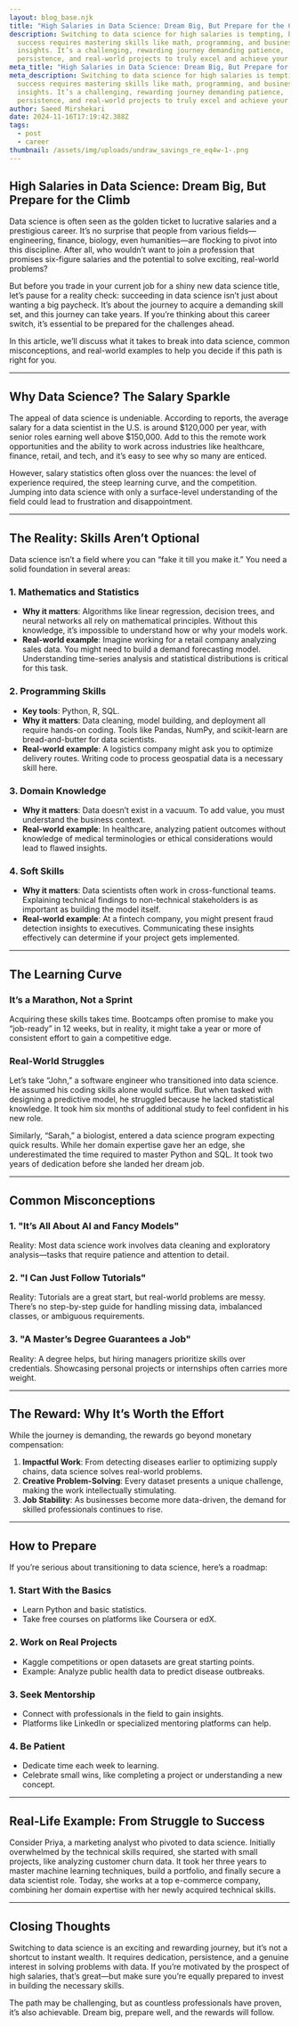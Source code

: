 ```yaml
---
layout: blog_base.njk
title: "High Salaries in Data Science: Dream Big, But Prepare for the Climb"
description: Switching to data science for high salaries is tempting, but
  success requires mastering skills like math, programming, and business
  insights. It’s a challenging, rewarding journey demanding patience,
  persistence, and real-world projects to truly excel and achieve your goals.
meta_title: "High Salaries in Data Science: Dream Big, But Prepare for the Climb"
meta_description: Switching to data science for high salaries is tempting, but
  success requires mastering skills like math, programming, and business
  insights. It’s a challenging, rewarding journey demanding patience,
  persistence, and real-world projects to truly excel and achieve your goals.
author: Saeed Mirshekari
date: 2024-11-16T17:19:42.388Z
tags:
  - post
  - career
thumbnail: /assets/img/uploads/undraw_savings_re_eq4w-1-.png
---
```



## High Salaries in Data Science: Dream Big, But Prepare for the Climb

Data science is often seen as the golden ticket to lucrative salaries and a prestigious career. It’s no surprise that people from various fields—engineering, finance, biology, even humanities—are flocking to pivot into this discipline. After all, who wouldn’t want to join a profession that promises six-figure salaries and the potential to solve exciting, real-world problems?

But before you trade in your current job for a shiny new data science title, let’s pause for a reality check: succeeding in data science isn’t just about wanting a big paycheck. It’s about the journey to acquire a demanding skill set, and this journey can take years. If you’re thinking about this career switch, it’s essential to be prepared for the challenges ahead.

In this article, we’ll discuss what it takes to break into data science, common misconceptions, and real-world examples to help you decide if this path is right for you.

---

## **Why Data Science? The Salary Sparkle**

The appeal of data science is undeniable. According to reports, the average salary for a data scientist in the U.S. is around $120,000 per year, with senior roles earning well above $150,000. Add to this the remote work opportunities and the ability to work across industries like healthcare, finance, retail, and tech, and it’s easy to see why so many are enticed.

However, salary statistics often gloss over the nuances: the level of experience required, the steep learning curve, and the competition. Jumping into data science with only a surface-level understanding of the field could lead to frustration and disappointment.

---

## **The Reality: Skills Aren’t Optional**

Data science isn’t a field where you can “fake it till you make it.” You need a solid foundation in several areas:

### 1. **Mathematics and Statistics**
   - **Why it matters**: Algorithms like linear regression, decision trees, and neural networks all rely on mathematical principles. Without this knowledge, it’s impossible to understand how or why your models work.
   - **Real-world example**: Imagine working for a retail company analyzing sales data. You might need to build a demand forecasting model. Understanding time-series analysis and statistical distributions is critical for this task.

### 2. **Programming Skills**
   - **Key tools**: Python, R, SQL.
   - **Why it matters**: Data cleaning, model building, and deployment all require hands-on coding. Tools like Pandas, NumPy, and scikit-learn are bread-and-butter for data scientists.
   - **Real-world example**: A logistics company might ask you to optimize delivery routes. Writing code to process geospatial data is a necessary skill here.

### 3. **Domain Knowledge**
   - **Why it matters**: Data doesn’t exist in a vacuum. To add value, you must understand the business context.
   - **Real-world example**: In healthcare, analyzing patient outcomes without knowledge of medical terminologies or ethical considerations would lead to flawed insights.

### 4. **Soft Skills**
   - **Why it matters**: Data scientists often work in cross-functional teams. Explaining technical findings to non-technical stakeholders is as important as building the model itself.
   - **Real-world example**: At a fintech company, you might present fraud detection insights to executives. Communicating these insights effectively can determine if your project gets implemented.

---

## **The Learning Curve**

### **It’s a Marathon, Not a Sprint**
Acquiring these skills takes time. Bootcamps often promise to make you “job-ready” in 12 weeks, but in reality, it might take a year or more of consistent effort to gain a competitive edge.

### **Real-World Struggles**
Let’s take “John,” a software engineer who transitioned into data science. He assumed his coding skills alone would suffice. But when tasked with designing a predictive model, he struggled because he lacked statistical knowledge. It took him six months of additional study to feel confident in his new role.

Similarly, “Sarah,” a biologist, entered a data science program expecting quick results. While her domain expertise gave her an edge, she underestimated the time required to master Python and SQL. It took two years of dedication before she landed her dream job.

---

## **Common Misconceptions**

### **1. "It’s All About AI and Fancy Models"**
Reality: Most data science work involves data cleaning and exploratory analysis—tasks that require patience and attention to detail.

### **2. "I Can Just Follow Tutorials"**
Reality: Tutorials are a great start, but real-world problems are messy. There’s no step-by-step guide for handling missing data, imbalanced classes, or ambiguous requirements.

### **3. "A Master’s Degree Guarantees a Job"**
Reality: A degree helps, but hiring managers prioritize skills over credentials. Showcasing personal projects or internships often carries more weight.

---

## **The Reward: Why It’s Worth the Effort**

While the journey is demanding, the rewards go beyond monetary compensation:

1. **Impactful Work**: From detecting diseases earlier to optimizing supply chains, data science solves real-world problems.
2. **Creative Problem-Solving**: Every dataset presents a unique challenge, making the work intellectually stimulating.
3. **Job Stability**: As businesses become more data-driven, the demand for skilled professionals continues to rise.

---

## **How to Prepare**

If you’re serious about transitioning to data science, here’s a roadmap:

### 1. **Start With the Basics**
   - Learn Python and basic statistics.
   - Take free courses on platforms like Coursera or edX.

### 2. **Work on Real Projects**
   - Kaggle competitions or open datasets are great starting points.
   - Example: Analyze public health data to predict disease outbreaks.

### 3. **Seek Mentorship**
   - Connect with professionals in the field to gain insights.
   - Platforms like LinkedIn or specialized mentoring platforms can help.

### 4. **Be Patient**
   - Dedicate time each week to learning.
   - Celebrate small wins, like completing a project or understanding a new concept.

---

## **Real-Life Example: From Struggle to Success**

Consider Priya, a marketing analyst who pivoted to data science. Initially overwhelmed by the technical skills required, she started with small projects, like analyzing customer churn data. It took her three years to master machine learning techniques, build a portfolio, and finally secure a data scientist role. Today, she works at a top e-commerce company, combining her domain expertise with her newly acquired technical skills.

---

## **Closing Thoughts**

Switching to data science is an exciting and rewarding journey, but it’s not a shortcut to instant wealth. It requires dedication, persistence, and a genuine interest in solving problems with data. If you’re motivated by the prospect of high salaries, that’s great—but make sure you’re equally prepared to invest in building the necessary skills.

The path may be challenging, but as countless professionals have proven, it’s also achievable. Dream big, prepare well, and the rewards will follow.

